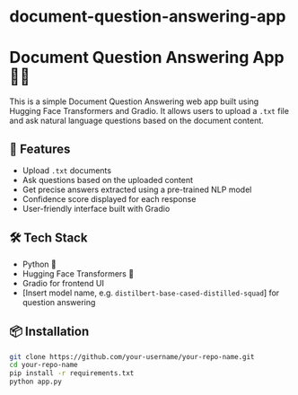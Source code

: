 # document-question-answering-app

# Document Question Answering App 🧠📄

This is a simple Document Question Answering web app built using Hugging Face Transformers and Gradio. It allows users to upload a `.txt` file and ask natural language questions based on the document content.

## 🚀 Features

- Upload `.txt` documents
- Ask questions based on the uploaded content
- Get precise answers extracted using a pre-trained NLP model
- Confidence score displayed for each response
- User-friendly interface built with Gradio

## 🛠️ Tech Stack

- Python 🐍
- Hugging Face Transformers 🤗
- Gradio for frontend UI
- [Insert model name, e.g. `distilbert-base-cased-distilled-squad`] for question answering

## 📦 Installation

```bash
git clone https://github.com/your-username/your-repo-name.git
cd your-repo-name
pip install -r requirements.txt
python app.py
